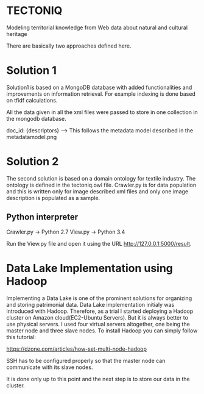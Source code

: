 # TECTONIQ

Modeling territorial knowledge from Web data about natural and cultural heritage

There are basically two approaches defined here. 

Solution 1
==========

Solution1 is based on a MongoDB database with added functionalities and improvements on information retrieval. For example indexing is done based on tfidf calculations. 


All the data given in all the xml files were passed to store in one collection in the mongodb database. 

doc_id: {descriptors} --> This follows the metadata model described in the metadatamodel.png


Solution 2
==========

The second solution is based on a domain ontology for textile industry. The ontology is defined in the tectoniq.owl file. Crawler.py is for data population and this is written only for image described xml files and only one image description is populated as a sample.  

Python interpreter
------------------
Crawler.py -> Python 2.7 
View.py -> Python 3.4

Run the View.py file and open it using the URL http://127.0.0.1:5000/result. 

Data Lake Implementation using Hadoop
=====================================

Implementing a Data Lake is one of the prominent solutions for organizing and storing patrimonial data. Data Lake implementation initialy was introduced with Hadoop. Therefore, as a trial I started deploying a Hadoop cluster on Amazon cloud(EC2-Ubuntu Servers). But it is always better to use physical servers. I used four virtual servers altogether, one being the master node and three slave nodes. To install Hadoop you can simply follow this tutorial: 

https://dzone.com/articles/how-set-multi-node-hadoop

SSH has to be configured properly so that the master node can communicate with its slave nodes. 

It is done only up to this point and the next step is to store our data in the cluster.

